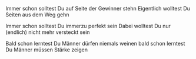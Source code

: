 Immer schon solltest Du
auf Seite der Gewinner stehn
Eigentlich wolltest Du
Seiten aus dem Weg gehn

Immer schon solltest Du
immerzu perfekt sein
Dabei wolltest Du
nur (endlich) nicht mehr versteckt sein

Bald schon lerntest Du
Männer dürfen niemals weinen
bald schon lerntest Du
Männer müssen Stärke zeigen
